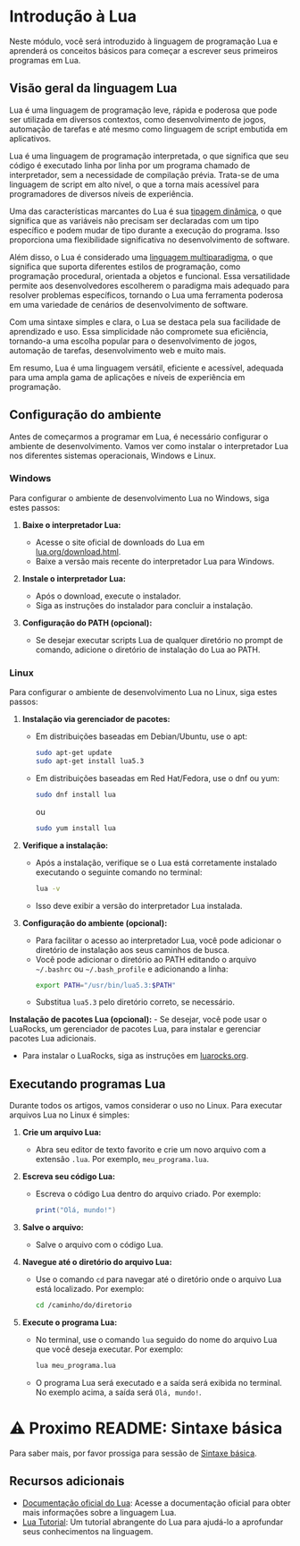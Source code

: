 # Introdução à Lua

Neste módulo, você será introduzido à linguagem de programação Lua e aprenderá os conceitos básicos para começar a escrever seus primeiros programas em Lua.

## Visão geral da linguagem Lua

Lua é uma linguagem de programação leve, rápida e poderosa que pode ser utilizada em diversos contextos, como desenvolvimento de jogos, automação de tarefas e até mesmo como linguagem de script embutida em aplicativos.

Lua é uma linguagem de programação interpretada, o que significa que seu código é executado linha por linha por um programa chamado de interpretador, sem a necessidade de compilação prévia. Trata-se de uma linguagem de script em alto nível, o que a torna mais acessível para programadores de diversos níveis de experiência.

Uma das características marcantes do Lua é sua [tipagem dinâmica](https://www.alura.com.br/artigos/o-que-sao-as-tipagens-estatica-e-dinamica-em-programacao), o que significa que as variáveis não precisam ser declaradas com um tipo específico e podem mudar de tipo durante a execução do programa. Isso proporciona uma flexibilidade significativa no desenvolvimento de software.

Além disso, o Lua é considerado uma [linguagem multiparadigma](https://pt.wikipedia.org/wiki/Linguagem_de_programa%C3%A7%C3%A3o_multiparadigma), o que significa que suporta diferentes estilos de programação, como programação procedural, orientada a objetos e funcional. Essa versatilidade permite aos desenvolvedores escolherem o paradigma mais adequado para resolver problemas específicos, tornando o Lua uma ferramenta poderosa em uma variedade de cenários de desenvolvimento de software.

Com uma sintaxe simples e clara, o Lua se destaca pela sua facilidade de aprendizado e uso. Essa simplicidade não compromete sua eficiência, tornando-a uma escolha popular para o desenvolvimento de jogos, automação de tarefas, desenvolvimento web e muito mais.

Em resumo, Lua é uma linguagem versátil, eficiente e acessível, adequada para uma ampla gama de aplicações e níveis de experiência em programação.

## Configuração do ambiente

Antes de começarmos a programar em Lua, é necessário configurar o ambiente de desenvolvimento. Vamos ver como instalar o interpretador Lua nos diferentes sistemas operacionais, Windows e Linux.

### Windows

Para configurar o ambiente de desenvolvimento Lua no Windows, siga estes passos:

1. **Baixe o interpretador Lua:**
   - Acesse o site oficial de downloads do Lua em [lua.org/download.html](https://www.lua.org/download.html).
   - Baixe a versão mais recente do interpretador Lua para Windows.

2. **Instale o interpretador Lua:**
   - Após o download, execute o instalador.
   - Siga as instruções do instalador para concluir a instalação.

3. **Configuração do PATH (opcional):**
   - Se desejar executar scripts Lua de qualquer diretório no prompt de comando, adicione o diretório de instalação do Lua ao PATH.

### Linux

Para configurar o ambiente de desenvolvimento Lua no Linux, siga estes passos:

1. **Instalação via gerenciador de pacotes:**
   - Em distribuições baseadas em Debian/Ubuntu, use o apt:
     ```bash
     sudo apt-get update
     sudo apt-get install lua5.3
     ```
   - Em distribuições baseadas em Red Hat/Fedora, use o dnf ou yum:
     ```bash
     sudo dnf install lua
     ```
     ou
     ```bash
     sudo yum install lua
     ```

2. **Verifique a instalação:**
   - Após a instalação, verifique se o Lua está corretamente instalado executando o seguinte comando no terminal:
     ```bash
     lua -v
     ```
   - Isso deve exibir a versão do interpretador Lua instalada.

3. **Configuração do ambiente (opcional):**
   - Para facilitar o acesso ao interpretador Lua, você pode adicionar o diretório de instalação aos seus caminhos de busca.
   - Você pode adicionar o diretório ao PATH editando o arquivo `~/.bashrc` ou `~/.bash_profile` e adicionando a linha:
     ```bash
     export PATH="/usr/bin/lua5.3:$PATH"
     ```
   - Substitua `lua5.3` pelo diretório correto, se necessário.

**Instalação de pacotes Lua (opcional):**
    - Se desejar, você pode usar o LuaRocks, um gerenciador de pacotes Lua, para instalar e gerenciar pacotes Lua adicionais.
   - Para instalar o LuaRocks, siga as instruções em [luarocks.org](https://luarocks.org/).

## Executando programas Lua

Durante todos os artigos, vamos considerar o uso no Linux. Para executar arquivos Lua no Linux é simples: 

1. **Crie um arquivo Lua:**
   - Abra seu editor de texto favorito e crie um novo arquivo com a extensão `.lua`. Por exemplo, `meu_programa.lua`.

2. **Escreva seu código Lua:**
   - Escreva o código Lua dentro do arquivo criado. Por exemplo:
     ```lua
     print("Olá, mundo!")
     ```

3. **Salve o arquivo:**
   - Salve o arquivo com o código Lua.

4. **Navegue até o diretório do arquivo Lua:**
   - Use o comando `cd` para navegar até o diretório onde o arquivo Lua está localizado. Por exemplo:
     ```bash
     cd /caminho/do/diretorio
     ```

5. **Execute o programa Lua:**
   - No terminal, use o comando `lua` seguido do nome do arquivo Lua que você deseja executar. Por exemplo:
     ```bash
     lua meu_programa.lua
     ```
   - O programa Lua será executado e a saída será exibida no terminal. No exemplo acima, a saída será `Olá, mundo!`.

# ⚠️ Proximo README: Sintaxe básica

Para saber mais, por favor prossiga para sessão de [Sintaxe básica](SINTAXE.md).

## Recursos adicionais

- [Documentação oficial do Lua](https://www.lua.org/docs.html): Acesse a documentação oficial para obter mais informações sobre a linguagem Lua.
- [Lua Tutorial](https://www.lua.org/manual/5.4/manual.html): Um tutorial abrangente do Lua para ajudá-lo a aprofundar seus conhecimentos na linguagem.
